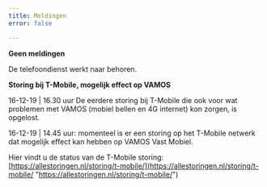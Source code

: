```yaml
---
title: Meldingen
error: false

---
```

**Geen meldingen**

De telefoondienst werkt naar behoren. 

**Storing bij T-Mobile, mogelijk effect op VAMOS**

16-12-19  |  16.30 uur De eerdere storing bij T-Mobile die ook voor wat problemen met VAMOS (mobiel bellen en 4G internet) kon zorgen, is opgelost. 

16-12-19  |  14.45 uur: momenteel is er een storing op het T-Mobile netwerk dat mogelijk effect kan hebben op VAMOS Vast Mobiel.

Hier vindt u de status van de T-Mobile storing:  
[https://allestoringen.nl/storing/t-mobile/](https://allestoringen.nl/storing/t-mobile/ "https://allestoringen.nl/storing/t-mobile/")